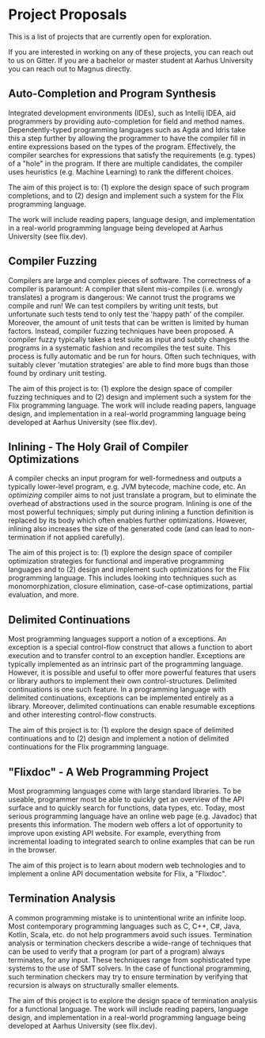 # Project Proposals

This is a list of projects that are currently open for exploration.

If you are interested in working on any of these projects, you can reach out to
us on Gitter. If you are a bachelor or master student at Aarhus University you
can reach out to Magnus directly. 

## Auto-Completion and Program Synthesis

Integrated development environments (IDEs), such as Intellij IDEA, aid
programmers by providing auto-completion for field and method names.
Dependently-typed programming languages such as Agda and Idris take this a step
further by allowing the programmer to have the compiler fill in entire
expressions based on the types of the program. Effectively, the compiler
searches for expressions that satisfy the requirements (e.g. types) of a "hole"
in the program. If there are multiple candidates, the compiler uses heuristics
(e.g. Machine Learning) to rank the different choices.

The aim of this project is to: (1) explore the design space of such program
completions, and to (2) design and implement such a system for the Flix
programming language.

The work will include reading papers, language design, and implementation in a
real-world programming language being developed at Aarhus University (see
flix.dev).



## Compiler Fuzzing
Compilers are large and complex pieces of software. The correctness of a
compiler is paramount: A compiler that silent mis-compiles (i.e. wrongly
translates) a program is dangerous: We cannot trust the programs we compile and
run! We can test compilers by writing unit tests, but unfortunate such tests
tend to only test the 'happy path' of the compiler. Moreover, the amount of unit
tests that can be written is limited by human factors. Instead, compiler fuzzing
techniques have been proposed. A compiler fuzzy typically takes a test suite as
input and subtly changes the programs in a systematic fashion and recompiles the
test suite. This process is fully automatic and be run for hours. Often such
techniques, with suitably clever 'mutation strategies' are able to find more
bugs than those found by ordinary unit testing. 

The aim of this project is to: (1) explore the design space of compiler fuzzing
techniques and to (2) design and implement such a system for the Flix
programming language. The work will include reading papers, language design, and
implementation in a real-world programming language being developed at Aarhus
University (see flix.dev).



## Inlining - The Holy Grail of Compiler Optimizations

A compiler checks an input program for well-formedness and outputs a typically
lower-level program, e.g. JVM bytecode, machine code, etc. An *optimizing*
compiler aims to not just translate a program, but to eliminate the overhead of
abstractions used in the source program. Inlining is one of the most powerful
techniques; simply put during inlining a function definition is replaced by its
body which often enables further optimizations. However, inlining also increases
the size of the generated code (and can lead to non-termination if not applied
carefully). 

The aim of this project is to: (1) explore the design space of compiler
optimization strategies for functional and imperative programming languages and
to (2) design and implement such optimizations for the Flix programming
language. This includes looking into techniques such as monomorphization,
closure elimination, case-of-case optimizations, partial evaluation, and more. 



## Delimited Continuations
Most programming languages support a notion of a exceptions. An exception is a
special control-flow construct that allows a function to abort execution and to
transfer control to an exception handler. Exceptions are typically implemented
as an intrinsic part of the programming language. However, it is possible and
useful to offer more powerful features that users or library authors to
implement their own control-structures. Delimited continuations is one such
feature. In a programming language with delimited continuations, exceptions can
be implemented entirely as a library. Moreover, delimited continuations can
enable resumable exceptions and other interesting control-flow constructs.

The aim of this project is to: (1) explore the design space of delimited
continuations and to (2) design and implement a notion of delimited
continuations for the Flix programming language. 



## "Flixdoc" - A Web Programming Project
Most programming languages come with large standard libraries. To be useable,
programmer most be able to quickly get an overview of the API surface and to
quickly search for functions, data types, etc. Today, most serious programming
language have an online web page (e.g. Javadoc) that presents this information.
The modern web offers a lot of opportunity to improve upon existing API website.
For example, everything from incremental loading to integrated search to online
examples that can be run in the browser. 

The aim of this project is to learn about modern web technologies and to
implement a online API documentation website for Flix, a "Flixdoc". 



## Termination Analysis
A common programming mistake is to unintentional write an infinite loop. Most
contemporary programming languages such as C, C++, C#, Java, Kotlin, Scala, etc.
do not help programmers avoid such issues. Termination analysis or termination
checkers describe a wide-range of techniques that can be used to verify that a
program (or part of a program) always terminates, for any input. These
techniques range from sophisticated type systems to the use of SMT solvers. In
the case of functional programming, such termination checkers may try to ensure
termination by verifying that recursion is always on structurally smaller
elements. 

The aim of this project is to explore the design space of termination analysis
for a functional language. The work will include reading papers, language
design, and implementation in a real-world programming language being developed
at Aarhus University (see flix.dev).
